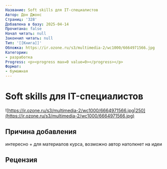 ```yaml
---
Название: Soft skills для IT-специалистов
Автор: Дон Джонс
Страниц: '328'
Добавлена в базу: 2025-04-14
Прочитана: false
Начал читать: null
Закончил читать: null
Тип: '[[Книга]]'
Обложка: https://ir.ozone.ru/s3/multimedia-2/wc1000/6664971566.jpg
Категории:
- разработка
Progress: <p><progress max=0 value=0></progress></p>
Формат:
- бумажная
---
```

# Soft skills для IT-специалистов

![https://ir.ozone.ru/s3/multimedia-2/wc1000/6664971566.jpg|250](https://ir.ozone.ru/s3/multimedia-2/wc1000/6664971566.jpg)

## Причина добавления

интересно + для материалов курса, возможно автор натолкнет на идеи

## Рецензия